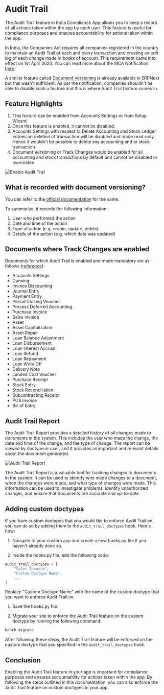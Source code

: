# Audit Trail
The Audit Trail feature in India Compliance App allows you to keep a record of all actions taken within the app by each user. This feature is useful for compliance purposes and ensures accountability for actions taken within the app.

In India, the Companies Act requires all companies registered in the country to maintain an Audit Trail of each and every transaction and creating an edit log of each change made in books of account. This requirement came into effect on 1st April 2023. You can read more about the MCA Notification [here](https://www.mca.gov.in/Ministry/pdf/AccountsAmendmentRules_24032021.pdf).

A similar feature called [Document Versioning](https://docs.erpnext.com/docs/v14/user/manual/en/using-erpnext/document-versioning) is already available in ERPNext but this wasn't sufficient. As per the notification, companies shouldn't be able to disable such a feature and this is where Audit Trail feature comes in.

## Feature Highlights
1. This feature can be enabled from Accounts Settings or from Setup Wizard.
1. Once this feature is enabled, it cannot be disabled.
1. Accounts Settings with respect to Delete Accounting and Stock Ledger Entries on deletion of transaction will be disabled and made read-only. Hence it wouldn't be possible to delete any accounting and or stock transaction.
1. Document Versioning or Track Changes would be enabled for all accounting and stock transactions by default and cannot be disabled or overridden

![Enable Audit Trail](./assets/enable_audit_trail.png)

## What is recorded with document versioning?
You can refer to the [official documentation](https://docs.erpnext.com/docs/v14/user/manual/en/using-erpnext/document-versioning) for the same.

To summarize, it records the following information:

1. User who performed the action
1. Date and time of the action
1. Type of action (e.g. create, update, delete)
1. Details of the action (e.g. which data was updated)

## Documents where Track Changes are enabled

Documents for which Audit Trail is enabled and made mandatory are as follows ([reference](https://github.com/resilient-tech/india-compliance/blob/develop/india_compliance/hooks.py#L203)):

- Accounts Settings
- Dunning
- Invoice Discounting
- Journal Entry
- Payment Entry
- Period Closing Voucher
- Process Deferred Accounting
- Purchase Invoice
- Sales Invoice
- Asset
- Asset Capitalization
- Asset Repair
- Loan Balance Adjustment
- Loan Disbursement
- Loan Interest Accrual
- Loan Refund
- Loan Repayment
- Loan Write Off
- Delivery Note
- Landed Cost Voucher
- Purchase Receipt
- Stock Entry
- Stock Reconciliation
- Subcontracting Receipt
- POS Invoice
- Bill of Entry

## Audit Trail Report

The Audit Trail Report provides a detailed history of all changes made to documents in the system. This includes the user who made the change, the date and time of the change, and the type of change. The report can be viewed by doctype or user, and it provides all important and relevant details about the document generated.

![Audit Trail Report](./assets/audit_trail_report.png)

The Audit Trail Report is a valuable tool for tracking changes to documents in the system. It can be used to identify who made changes to a document, when the changes were made, and what type of changes were made. This information can be used to investigate problems, identify unauthorized changes, and ensure that documents are accurate and up-to-date.

## Adding custom doctypes

If you have custom doctypes that you would like to enforce Audit Trail on, you can do so by adding them to the `audit_trail_doctypes` hook. Here's how:

1. Navigate to your custom app and create a new hooks.py file if you haven't already done so.

1. Inside the hooks.py file, add the following code:

```py
audit_trail_doctypes = [
	"Sales Invoice",
	"Custom Doctype Name",
	...
]
```

Replace "Custom Doctype Name" with the name of the custom doctype that you want to enforce Audit Trail on.

1. Save the hooks.py file.

1. Migrate your site to enforce the Audit Trail feature on the custom doctype by running the following command:

```sh
bench migrate
```

After following these steps, the Audit Trail feature will be enforced on the custom doctype that you specified in the `audit_trail_doctypes` hook.

## Conclusion
Enabling the Audit Trail feature in your app is important for compliance purposes and ensures accountability for actions taken within the app. By following the steps outlined in this documentation, you can also enforce the Audit Trail feature on custom doctypes in your app.